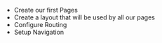 - Create our first Pages
- Create a layout that will be used by all our pages
- Configure Routing
- Setup Navigation

